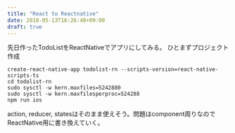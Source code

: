 ```yaml
---
title: "React to Reactnative"
date: 2018-05-13T16:26:48+09:00
draft: true
---
```


先日作ったTodoListをReactNativeでアプリにしてみる。
ひとまずプロジェクト作成

```
create-react-native-app todolist-rn --scripts-version=react-native-scripts-ts
cd todolist-rn
sudo sysctl -w kern.maxfiles=5242880
sudo sysctl -w kern.maxfilesperproc=524288
npm run ios
```

action, reducer, statesはそのまま使えそう。問題はcomponent周りなのでReactNative用に書き換えていく。
